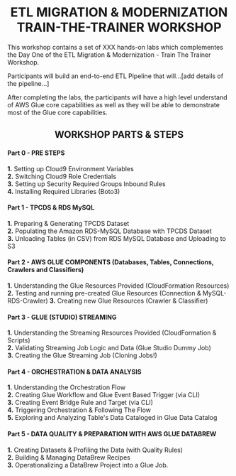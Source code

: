 <h1 id="toc_0" align="center">
ETL MIGRATION & MODERNIZATION
<br/>TRAIN-THE-TRAINER WORKSHOP
</h1>

This workshop contains a set of XXX hands-on labs which complementes the Day One of the ETL Migration & Modernization - Train The Trainer Workshop.

Participants will build an end-to-end ETL Pipeline that will...[add details of the pipeline...]
  
After completing the labs, the participants will have a high level understand of AWS Glue core capabilities as well as they will be able to demonstrate most of the Glue core capabilities. 

<h2 id="toc_0" align="center">
WORKSHOP PARTS & STEPS
</h2>

#### Part 0 - PRE STEPS
**1.** Setting up Cloud9 Environment Variables  
**2.** Switching Cloud9 Role Credentials  
**3.** Setting up Security Required Groups Inbound Rules  
**4.** Installing Required Libraries (Boto3)

#### Part 1 - TPCDS & RDS MySQL
**1.** Preparing & Generating TPCDS Dataset  
**2.** Populating the Amazon RDS-MySQL Database with TPCDS Dataset  
**3.** Unloading Tables (in CSV) from RDS MySQL Database and Uploading to S3


#### Part 2 - AWS GLUE COMPONENTS (Databases, Tables, Connections, Crawlers and Classifiers)
**1.** Understanding the Glue Resources Provided (CloudFormation Resources)  
**2.** Testing and running pre-created Glue Resources (Connection & MySQL-RDS-Crawler)
**3.** Creating new Glue Resources (Crawler & Classifier)

#### Part 3 - GLUE (STUDIO) STREAMING
**1.** Understanding the Streaming Resources Provided (CloudFormation & Scripts)  
**2.** Validating Streaming Job Logic and Data (Glue Studio Dummy Job)  
**3.** Creating the Glue Streaming Job (Cloning Jobs!)


#### Part 4 - ORCHESTRATION & DATA ANALYSIS
**1.** Understanding the Orchestration Flow  
**2.** Creating Glue Workflow and Glue Event Based Trigger (via CLI)  
**3.** Creating Event Bridge Rule and Target (via CLI)  
**4.** Triggering Orchestration & Following The Flow  
**5.** Exploring and Analyzing Table's Data Cataloged in Glue Data Catalog

#### Part 5 - DATA QUALITY & PREPARATION WITH AWS GLUE DATABREW
**1.** Creating Datasets & Profiling the Data (with Quality Rules)  
**2.** Building & Managing DataBrew Recipes  
**3.** Operationalizing a DataBrew Project into a Glue Job.
